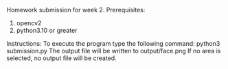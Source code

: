 Homework submission for week 2.
Prerequisites:
1. opencv2
2. python3.10 or greater

Instructions:
To execute the program type the following command:
python3 submission.py
The output file will be written to output/face.png
If no area is selected, no output file will be created.

